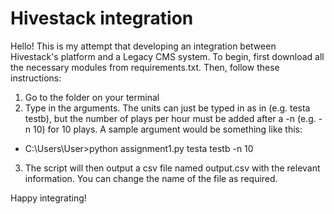# Hivestack integration
Hello! This is my attempt that developing an integration between Hivestack's platform and a Legacy CMS system. To begin, first download all the necessary modules from 
requirements.txt. Then, follow these instructions:
1. Go to the folder on your terminal
2. Type in the arguments. The units can just be typed in as in (e.g. testa testb), but the number of plays per hour must be added after a -n (e.g. -n 10) for 10 plays. A sample argument would be something like this:
  - C:\Users\User>python assignment1.py testa testb -n 10
3. The script will then output a csv file named output.csv with the relevant information. You can change the name of the file as required. 

Happy integrating!
